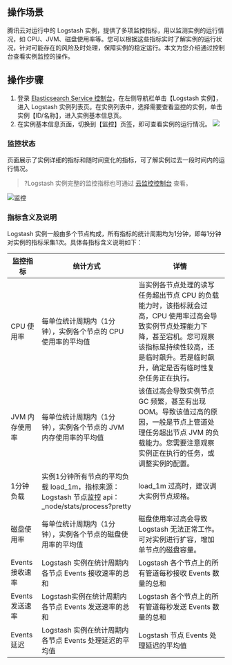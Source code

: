 ## 操作场景
腾讯云对运行中的 Logstash 实例，提供了多项监控指标，用以监测实例的运行情况，如 CPU、JVM、磁盘使用率等。您可以根据这些指标实时了解实例的运行状况，针对可能存在的风险及时处理，保障实例的稳定运行。本文为您介绍通过控制台查看实例监控的操作。

## 操作步骤
1. 登录 [Elasticsearch Service 控制台](https://console.cloud.tencent.com/es)，在左侧导航栏单击【Logstash 实例】，进入 Logstash 实例列表页。在实例列表中，选择需要查看监控的实例，单击实例【ID/名称】，进入实例基本信息页。
2. 在实例基本信息页面，切换到【监控】页签，即可查看实例的运行情况。
![](https://main.qcloudimg.com/raw/aa64d2bae0ef7c2552be6d52877e2250.png)

### 监控状态
页面展示了实例详细的指标和随时间变化的指标，可了解实例过去一段时间内的运行情况。
>?Logstash 实例完整的监控指标也可通过 [云监控控制台](https://console.cloud.tencent.com/monitor/product/es) 查看。
>
![监控](https://main.qcloudimg.com/raw/9dd44d13d3a6a30da31d493784a851c6.png)

### 指标含义及说明
Logstash 实例一般由多个节点构成，所有指标的统计周期均为1分钟，即每1分钟对实例的指标采集1次。具体各指标含义说明如下：

| 监控指标       | 统计方式                                                     | 详情                                                         |
| -------------- | ------------------------------------------------------------ | ------------------------- |
| CPU 使用率     | 每单位统计周期内（1分钟），实例各个节点的 CPU 使用率的平均值 | 当实例各节点处理的读写任务超出节点 CPU 的负载能力时，该指标就会过高，CPU 使用率过高会导致实例节点处理能力下降，甚至宕机。您可观察该指标是持续性较高，还是临时飙升。若是临时飙升，确定是否有临时性复杂任务正在执行。 |
| JVM 内存使用率 | 每单位统计周期内（1分钟），实例各个节点的 JVM 内存使用率的平均值 | 该值过高会导致实例节点 GC 频繁，甚至有出现 OOM。导致该值过高的原因，一般是节点上管道处理任务超出节点 JVM 的负载能力。您需要注意观察实例正在执行的任务，或调整实例的配置。 |
| 1分钟负载      | 实例1分钟所有节点的平均负载 load_1m，指标来源：Logstash 节点监控 api：\_node/stats/process?pretty                      | load_1m 过高时，建议调大实例节点规格。                       |
| 磁盘使用率     | 每单位统计周期内（1分钟），实例各个节点的磁盘使用率的平均值 | 磁盘使用率过高会导致 Logstash 无法正常工作。可对实例进行扩容，增加单节点的磁盘容量。 |
| Events 接收速率 | Logstash 实例在统计周期内各节点 Events 接收速率的总和           | Logstash 各个节点上的所有管道每秒接收 Events 数量的总和         |
| Events 发送速率 | Logstash实例在统计周期内各节点 Events 发送速率的总和           | Logstash 各个节点上的所有管道每秒发送 Events 数量的总和         |
| Events 延迟     | Logstash 实例在统计周期内各节点 Events 处理延迟的平均值          | Logstash 节点 Events 处理延迟的平均值        |
